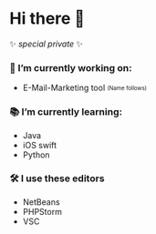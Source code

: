 # Hi there 👋

✨ _special private_ ✨

### 🔭 I’m currently working on:

- E-Mail-Marketing tool <sub><sup>(Name follows)</sup></sub>

### 📚 I’m currently learning:

- Java
- iOS swift
- Python

### 🛠 I use these editors

- NetBeans
- PHPStorm
- VSC

<!--
- 👯 I’m looking to collaborate on ...
- 🤔 I’m looking for help with ...
- 💬 Ask me about ...
- 📫 How to reach me: ...
- 😄 Pronouns: ...
- ⚡ Fun fact: ...
-->
